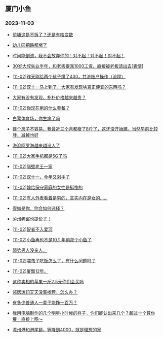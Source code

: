 ## 厦门小鱼 
### 2023-11-03

+ [前埔这是不拆了？还是有啥变数](http://bbs.xmfish.com/read-htm-tid-18099042.html)

+ [幼儿园把路都堵了](http://bbs.xmfish.com/read-htm-tid-18098856.html)

+ [时间能倒流，我不会放弃你的！对不起！对不起！对不起！](http://bbs.xmfish.com/read-htm-tid-18098904.html)

+ [30岁大叔失业半年，和老板提涨1000工资，直接被老板请出去[表情]](http://bbs.xmfish.com/read-htm-tid-18099041.html)

+ [[11-02]昨天刚给两个孩子缴了430，共济账户操作（流程）](http://bbs.xmfish.com/read-htm-tid-18098929.html)

+ [[11-02]双十一马上到了，大家有发现啥真正便宜的东西吗？](http://bbs.xmfish.com/read-htm-tid-18098879.html)

+ [大家有没有发现，朴朴价格越来越贵？](http://bbs.xmfish.com/read-htm-tid-18099109.html)

+ [[11-02]你现在用的什么套餐？](http://bbs.xmfish.com/read-htm-tid-18098882.html)

+ [白鹭体育场，你生病了吗](http://bbs.xmfish.com/read-htm-tid-18099080.html)

+ [建个房子不容易，我最近三个月都瘦了8斤了，这还没开始建。当然早前比较胖，减掉也好](http://bbs.xmfish.com/read-htm-tid-18098845.html)

+ [海沧阿罗海越来越没人了](http://bbs.xmfish.com/read-htm-tid-18099144.html)

+ [[11-02]大家手机都是5G了吗](http://bbs.xmfish.com/read-htm-tid-18098913.html)

+ [[11-02]隔壁老王一家](http://bbs.xmfish.com/read-htm-tid-18098919.html)

+ [[11-02]双十一，今年又剁手了](http://bbs.xmfish.com/read-htm-tid-18099204.html)

+ [[11-02]嫁给保守家庭的女性是挺惨的](http://bbs.xmfish.com/read-htm-tid-18099255.html)

+ [[11-02]有人外表看着是男的，其实内在是女的……](http://bbs.xmfish.com/read-htm-tid-18099155.html)

+ [假如是你，你会如何选择？](http://bbs.xmfish.com/read-htm-tid-18099163.html)

+ [泸州老窖也提价了！](http://bbs.xmfish.com/read-htm-tid-18099082.html)

+ [[11-02]智者不入爱河](http://bbs.xmfish.com/read-htm-tid-18099210.html)

+ [[11-02]小鱼再也不是10几年前那个小鱼了](http://bbs.xmfish.com/read-htm-tid-18099131.html)

+ [弱势男人没亲人。](http://bbs.xmfish.com/read-htm-tid-18099215.html)

+ [[11-02]喂孩子吃饭怎么了，有什么问题吗？](http://bbs.xmfish.com/read-htm-tid-18099269.html)

+ [[11-02]厦飘12年。](http://bbs.xmfish.com/read-htm-tid-18099234.html)

+ [这种卖相的苹果一斤2.5元你们会买吗](http://bbs.xmfish.com/read-htm-tid-18099342.html)

+ [邻居泼妇天天没事找茬。怎么办？](http://bbs.xmfish.com/read-htm-tid-18099447.html)

+ [有多少普通人一辈子能挣一百万？](http://bbs.xmfish.com/read-htm-tid-18099469.html)

+ [我用电脑制作的几个明星小时候的样子，你们能认出来几个？超过十个算你狠！直接上图～](http://bbs.xmfish.com/read-htm-tid-18099409.html)

+ [漳州港和港尾镇，等降到4000，就是理想的家](http://bbs.xmfish.com/read-htm-tid-18099497.html)

